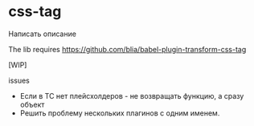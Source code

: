 # css-tag

Написать описание



The lib requires https://github.com/blia/babel-plugin-transform-css-tag

[WIP]

issues
 - Если в ТС нет плейсхолдеров - не возвращать функцию, а сразу объект
 - Решить проблему нескольких плагинов с одним именем.
